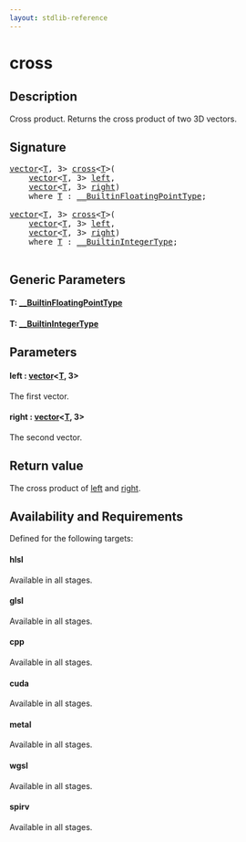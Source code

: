 ```yaml
---
layout: stdlib-reference
---
```


# cross

## Description

Cross product. Returns the cross product of two 3D vectors.



## Signature 

<pre>
<a href="../../types/vector/index.html" class="code_type">vector</a>&lt;<a href=".html#typeparam-T" class="code_type">T</a>, 3&gt; <a href=".html">cross</a>&lt;<a href=".html#typeparam-T" class="code_type">T</a>&gt;(
    <a href="../../types/vector/index.html" class="code_type">vector</a>&lt;<a href=".html#typeparam-T" class="code_type">T</a>, 3&gt; <a href=".html#decl-left" class="code_param">left</a>,
    <a href="../../types/vector/index.html" class="code_type">vector</a>&lt;<a href=".html#typeparam-T" class="code_type">T</a>, 3&gt; <a href=".html#decl-right" class="code_param">right</a>)
    <span class='code_keyword'>where</span> <a href=".html#typeparam-T" class="code_type">T</a> : <a href="../../interfaces/0_builtinfloatingpointtype-029hm/index.html" class="code_type">__BuiltinFloatingPointType</a>;

<a href="../../types/vector/index.html" class="code_type">vector</a>&lt;<a href=".html#typeparam-T" class="code_type">T</a>, 3&gt; <a href=".html">cross</a>&lt;<a href=".html#typeparam-T" class="code_type">T</a>&gt;(
    <a href="../../types/vector/index.html" class="code_type">vector</a>&lt;<a href=".html#typeparam-T" class="code_type">T</a>, 3&gt; <a href=".html#decl-left" class="code_param">left</a>,
    <a href="../../types/vector/index.html" class="code_type">vector</a>&lt;<a href=".html#typeparam-T" class="code_type">T</a>, 3&gt; <a href=".html#decl-right" class="code_param">right</a>)
    <span class='code_keyword'>where</span> <a href=".html#typeparam-T" class="code_type">T</a> : <a href="../../interfaces/0_builtinintegertype-029g/index.html" class="code_type">__BuiltinIntegerType</a>;

</pre>

## Generic Parameters

####  <a id="typeparam-T"></a>T: [\_\_BuiltinFloatingPointType](../../interfaces/0_builtinfloatingpointtype-029hm/index.html)
####  <a id="typeparam-T"></a>T: [\_\_BuiltinIntegerType](../../interfaces/0_builtinintegertype-029g/index.html)

## Parameters

####  <a id="decl-left"></a>left  : [vector](../../types/vector/index.html)\<[T](../../types/vector/index.html#typeparam-T), 3\>
The first vector.

####  <a id="decl-right"></a>right  : [vector](../../types/vector/index.html)\<[T](../../types/vector/index.html#typeparam-T), 3\>
The second vector.


## Return value
The cross product of <span class='code'><a href=".html#decl-left" class="code_param">left</a></span> and <span class='code'><a href=".html#decl-right" class="code_param">right</a></span>.


## Availability and Requirements

Defined for the following targets:

#### hlsl
Available in all stages.

#### glsl
Available in all stages.

#### cpp
Available in all stages.

#### cuda
Available in all stages.

#### metal
Available in all stages.

#### wgsl
Available in all stages.

#### spirv
Available in all stages.



